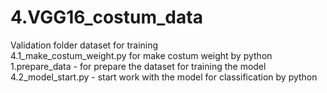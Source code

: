 # 4.VGG16_costum_data
Validation folder dataset for training  
4.1_make_costum_weight.py for make costum weight by python
1.prepare_data - for prepare the dataset for training the model  
4.2_model_start.py - start work with the model for classification by python
